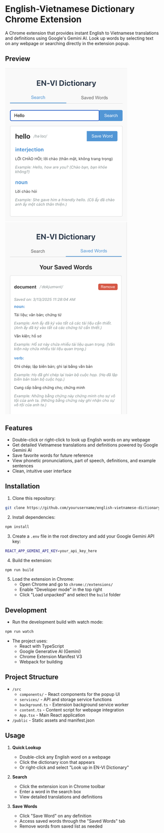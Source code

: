 # English-Vietnamese Dictionary Chrome Extension

A Chrome extension that provides instant English to Vietnamese translations and definitions using Google's Gemini AI. Look up words by selecting text on any webpage or searching directly in the extension popup.

## Preview

<img src="./public/preview1.png" alt="Extension Popup" width="400"> <img src="./public/preview2.png" alt="Saved Words" width="400">

## Features

- Double-click or right-click to look up English words on any webpage
- Get detailed Vietnamese translations and definitions powered by Google Gemini AI
- Save favorite words for future reference
- View phonetic pronunciations, part of speech, definitions, and example sentences
- Clean, intuitive user interface

## Installation

1. Clone this repository:

```bash
git clone https://github.com/yourusername/english-vietnamese-dictionary.git
```

2. Install dependencies:

```bash
npm install
```

3. Create a `.env` file in the root directory and add your Google Gemini API key:

```bash
REACT_APP_GEMINI_API_KEY=your_api_key_here
```

4. Build the extension:

```bash
npm run build
```

5. Load the extension in Chrome:
   - Open Chrome and go to `chrome://extensions/`
   - Enable "Developer mode" in the top right
   - Click "Load unpacked" and select the `build` folder

## Development

- Run the development build with watch mode:

```bash
npm run watch
```

- The project uses:
  - React with TypeScript
  - Google Generative AI (Gemini)
  - Chrome Extension Manifest V3
  - Webpack for building

## Project Structure

- `/src`
  - `components/` - React components for the popup UI
  - `services/` - API and storage service functions
  - `background.ts` - Extension background service worker
  - `content.ts` - Content script for webpage integration
  - `App.tsx` - Main React application
- `/public` - Static assets and manifest.json

## Usage

1. **Quick Lookup**

   - Double-click any English word on a webpage
   - Click the dictionary icon that appears
   - Or right-click and select "Look up in EN-VI Dictionary"

2. **Search**

   - Click the extension icon in Chrome toolbar
   - Enter a word in the search box
   - View detailed translations and definitions

3. **Save Words**
   - Click "Save Word" on any definition
   - Access saved words through the "Saved Words" tab
   - Remove words from saved list as needed
